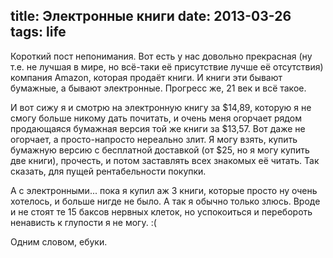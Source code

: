 title: Электронные книги
date: 2013-03-26
tags: life
----
Короткий пост непонимания. Вот есть у нас довольно прекрасная (ну т.е. не лучшая
в мире, но всë-таки еë присутствие лучше еë отсутствия) компания Amazon, которая
продаëт книги. И книги эти бывают бумажные, а бывают электронные. Прогресс же,
21 век и всë такое.

И вот сижу я и смотрю на электронную книгу за $14,89, которую я не смогу больше
никому дать почитать, и очень меня огорчает рядом продающаяся бумажная версия
той же книги за $13,57. Вот даже не огорчает, а просто-напросто нереально
злит. Я могу взять, купить бумажную версию с бесплатной доставкой (от $25, но я
могу купить две книги), прочесть, и потом заставлять всех знакомых еë
читать. Так сказать, для пущей рентабельности покупки.

А с электронными... пока я купил аж 3 книги, которые просто ну очень хотелось, и
больше нигде не было. А так я обычно только злюсь. Вроде и не стоят те 15 баксов
нервных клеток, но успокоиться и перебороть ненависть к глупости я не могу. :(

Одним словом, ебуки.
